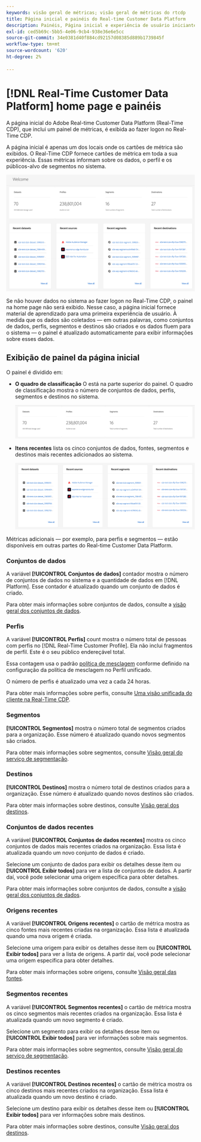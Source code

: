 ```yaml
---
keywords: visão geral de métricas; visão geral de métricas do rtcdp
title: Página inicial e painéis do Real-time Customer Data Platform
description: Painéis, Página inicial e experiência de usuário iniciante da Adobe Experience Platform
exl-id: ced5b69c-5bb5-4e06-9cb4-938e36e6e5cc
source-git-commit: 34e0381d40f884cd92157d08385d889b1739845f
workflow-type: tm+mt
source-wordcount: '620'
ht-degree: 2%

---
```


# [!DNL Real-Time Customer Data Platform] home page e painéis

A página inicial do Adobe Real-time Customer Data Platform (Real-Time CDP), que inclui um painel de métricas, é exibida ao fazer logon no Real-Time CDP.

A página inicial é apenas um dos locais onde os cartões de métrica são exibidos. O Real-Time CDP fornece cartões de métrica em toda a sua experiência. Essas métricas informam sobre os dados, o perfil e os públicos-alvo de segmentos no sistema.

![imagem](assets/home.png)

Se não houver dados no sistema ao fazer logon no Real-Time CDP, o painel na home page não será exibido. Nesse caso, a página inicial fornece material de aprendizado para uma primeira experiência de usuário. À medida que os dados são coletados — em outras palavras, como <!--sources-->conjuntos de dados, perfis, segmentos e destinos são criados e os dados fluem para o sistema — o painel é atualizado automaticamente para exibir informações sobre esses dados<!-- in metric cards-->.

## Exibição de painel da página inicial

<!--The dashboard shows information in several areas. Each category of information displays for the time range shown beneath the data.-->

O painel é dividido em<!-- two areas.-->:

* **O quadro de classificação** O está na parte superior do painel. O quadro de classificação mostra o número de conjuntos de dados, perfis, segmentos e destinos no sistema.

   ![imagem](assets/leaderboard.png)

<!-- * **Metric cards** display beneath the leaderboard. Metric cards show additional information, such as percentages or trends. Metric cards appear as data is collected.
    ![image](assets/home-metrics.jpg)
Some information is shown in different ways on both the leaderboard and metric cards. -->
* **Itens recentes** lista os cinco conjuntos de dados, fontes, segmentos e destinos mais recentes adicionados ao sistema.

   ![imagem](assets/recent.png)

Métricas adicionais — por exemplo, para perfis e segmentos — estão disponíveis em outras partes do Real-time Customer Data Platform.

### Conjuntos de dados

A variável **[!UICONTROL Conjuntos de dados]** contador mostra o número de conjuntos de dados no sistema e a quantidade de dados em [!DNL Platform]. Esse contador é atualizado quando um conjunto de dados é criado.

Para obter mais informações sobre conjuntos de dados, consulte a [visão geral dos conjuntos de dados](../catalog/datasets/overview.md).

### Perfis

A variável **[!UICONTROL Perfis]** count mostra o número total de pessoas com perfis no [!DNL Real-Time Customer Profile]. Ela não inclui fragmentos de perfil. Este é o seu público endereçável total.

Essa contagem usa o padrão [política de mesclagem](profile/merge-policies.md) conforme definido na configuração da política de mesclagem no Perfil unificado.

O número de perfis é atualizado uma vez a cada 24 horas.

Para obter mais informações sobre perfis, consulte [Uma visão unificada do cliente na Real-Time CDP](profile/profile-overview.md).

### Segmentos

**[!UICONTROL Segmentos]** mostra o número total de segmentos criados para a organização. Esse número é atualizado quando novos segmentos são criados.

Para obter mais informações sobre segmentos, consulte [Visão geral do serviço de segmentação](segmentation/segmentation-overview.md).

### Destinos

**[!UICONTROL Destinos]** mostra o número total de destinos criados para a organização. Esse número é atualizado quando novos destinos são criados.

Para obter mais informações sobre destinos, consulte [Visão geral dos destinos](destinations/overview.md).

<!-- ### Successful profile records

In the leaderboard **[!UICONTROL Successful profile records]** shows the total number of records that have been successfully processed into the profile.

There is also a metric card that shows the percentage of successful records. Select **[!UICONTROL View datasets]** to see more details about the profile records. Hover over the colored area of the graph to see additional details:

![image](assets/home-profilerecords-details.PNG)

The number of successful profile records is updated hourly. 

For more information about profiles, see [A unified view of your customer in Real-Time CDP](profile/profile-overview.md).

### Total profile records

The **[!UICONTROL Total profile records]** metric card shows the total number of data records enabled to feed into the profiles, and the percentage that are successful, updated once per day. This does not include all data in the data lake, because some data might not be enabled to feed into the profiles.

 Hover over the colored area of the graph to see additional details about the successful profiles:

![image](assets/home-profile-details.PNG)

Select **[!UICONTROL View profiles]** to see more details about the profile records.

For more information about profiles, see [A unified view of your customer in Real-Time CDP](profile/profile-overview.md).

For more information about viewing a specific profile, see [Profile viewer](profile/profile-viewer.md).

### Failed profile records

In the leaderboard, **[!UICONTROL Failed profile records]** counts the number of records that failed to process into the profile.

The **[!UICONTROL Failed profile records]** metric card shows this count, and includes a graphical representation that helps you see how failures have trended during the time shown below the graphic. This chart is updated hourly. Select **[!UICONTROL View datasets]** to see more details about the profile records.

The number of failed profile records is updated hourly. -->

### Conjuntos de dados recentes

A variável **[!UICONTROL Conjuntos de dados recentes]** mostra os cinco conjuntos de dados mais recentes criados na organização. Essa lista é atualizada quando um novo conjunto de dados é criado.

Selecione um conjunto de dados para exibir os detalhes desse item ou **[!UICONTROL Exibir todos]** para ver a lista de conjuntos de dados. A partir daí, você pode selecionar uma origem específica para obter detalhes.

Para obter mais informações sobre conjuntos de dados, consulte a [visão geral dos conjuntos de dados](../catalog/datasets/overview.md).

### Origens recentes

A variável **[!UICONTROL Origens recentes]** o cartão de métrica mostra as cinco fontes mais recentes criadas na organização. Essa lista é atualizada quando uma nova origem é criada.

Selecione uma origem para exibir os detalhes desse item ou **[!UICONTROL Exibir todos]** para ver a lista de origens. A partir daí, você pode selecionar uma origem específica para obter detalhes.

Para obter mais informações sobre origens, consulte [Visão geral das fontes](sources/sources-overview.md).

### Segmentos recentes

A variável **[!UICONTROL Segmentos recentes]** o cartão de métrica mostra os cinco segmentos mais recentes criados na organização. Essa lista é atualizada quando um novo segmento é criado.

Selecione um segmento para exibir os detalhes desse item ou **[!UICONTROL Exibir todos]** para ver informações sobre mais segmentos.

Para obter mais informações sobre segmentos, consulte [Visão geral do serviço de segmentação](segmentation/segmentation-overview.md).

### Destinos recentes

A variável **[!UICONTROL Destinos recentes]** o cartão de métrica mostra os cinco destinos mais recentes criados na organização. Essa lista é atualizada quando um novo destino é criado.

Selecione um destino para exibir os detalhes desse item ou **[!UICONTROL Exibir todos]** para ver informações sobre mais destinos.

Para obter mais informações sobre destinos, consulte [Visão geral dos destinos](destinations/overview.md).

